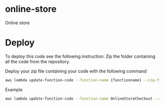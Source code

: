 # online-store
Online store

# Deploy
To deploy this code see the following instruction: 
Zip the folder containing all the code from the repository.

Deploy your zip file containing your code with the following command
```bash
aws lambda update-function-code --function-name {functionname} --zip-file fileb://{zipfilename}
```
Example
```bash
aws lambda update-function-code --function-name OnlineStoreCheckout --zip-file fileb://checkout-lambda.zip
```